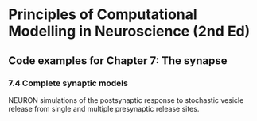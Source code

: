 # Principles of Computational Modelling in Neuroscience (2nd Ed)

## Code examples for Chapter 7: The synapse

### 7.4 Complete synaptic models

NEURON simulations of the postsynaptic response to stochastic vesicle release from single and multiple presynaptic release sites.
